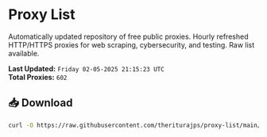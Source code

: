 # Proxy List

Automatically updated repository of free public proxies. Hourly refreshed HTTP/HTTPS proxies for web scraping, cybersecurity, and testing. Raw list available.

**Last Updated:** `Friday 02-05-2025 21:15:23 UTC`  
**Total Proxies:** `602`

## 📥 Download
```bash
curl -O https://raw.githubusercontent.com/theriturajps/proxy-list/main/proxies.txt
